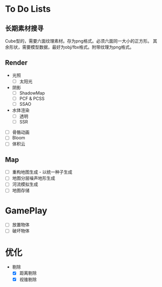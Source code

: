 <!--
 * @Author: zya 1733179626@qq.com
 * @Date: 2024-07-11 09:35:58
 * @LastEditors: zya 1733179626@qq.com
 * @LastEditTime: 2024-09-14 11:58:48
 * @FilePath: \MyMC\docs\issues.md
 * @Description: 这是默认设置,请设置`customMade`, 打开koroFileHeader查看配置 进行设置: https://github.com/OBKoro1/koro1FileHeader/wiki/%E9%85%8D%E7%BD%AE
-->
# To Do Lists

## 长期素材搜寻
Cube型的，需要六面纹理素材。存为png格式。必须六面同一大小的正方形。
其余形状，需要模型数据，最好为obj/fbx格式。附带纹理为png格式。

## Render
- 光照
  - [ ] 太阳光
- 阴影
    - [ ] ShadowMap
    - [ ] PCF & PCSS
    - [ ] SSAO
- 水体渲染
  - [ ] 透明
  - [ ] SSR
- [ ] 骨骼动画
- [ ] Bloom
- [ ] 体积云

## Map
- [ ] 重构地图生成 - 以统一种子生成
- [ ] 地图分层噪声地形生成
- [ ] 河流模拟生成
- [ ] 地图存储

# GamePlay
- [ ] 放置物体
- [ ] 破坏物体

# 优化
- 剔除
  - [x] 距离剔除
  - [x] 视锥剔除
